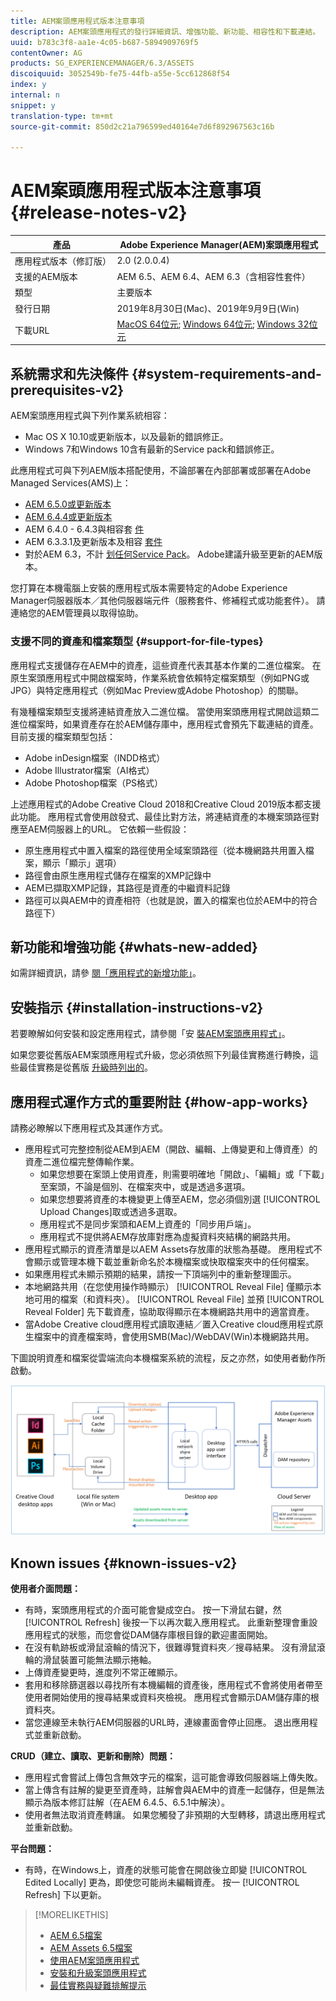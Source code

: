 ```yaml
---
title: AEM案頭應用程式版本注意事項
description: AEM案頭應用程式的發行詳細資訊、增強功能、新功能、相容性和下載連結。
uuid: b783c3f8-aa1e-4c05-b687-5894909769f5
contentOwner: AG
products: SG_EXPERIENCEMANAGER/6.3/ASSETS
discoiquuid: 3052549b-fe75-44fb-a55e-5cc612868f54
index: y
internal: n
snippet: y
translation-type: tm+mt
source-git-commit: 850d2c21a796599ed40164e7d6f892967563c16b

---
```



# AEM案頭應用程式版本注意事項 {#release-notes-v2}

| 產品 | Adobe Experience Manager(AEM)案頭應用程式 |
|---------------|--------------------------------------------------------------------|
| 應用程式版本（修訂版） | 2.0 (2.0.0.4) |
| 支援的AEM版本 | AEM 6.5、AEM 6.4、AEM 6.3（含相容性套件） |
| 類型 | 主要版本 |
| 發行日期 | 2019年8月30日(Mac)、2019年9月9日(Win) |
| 下載URL | [MacOS 64位元](https://download.macromedia.com/aem-assets-companion-app/aem-desktop-osx-2.0.0.4.dmg); [Windows 64位元](https://download.macromedia.com/aem-assets-companion-app/aem-desktop-win64-2.0.0.4.exe); [Windows 32位元](https://download.macromedia.com/aem-assets-companion-app/aem-desktop-win32-2.0.0.4.exe) |

## 系統需求和先決條件 {#system-requirements-and-prerequisites-v2}

AEM案頭應用程式與下列作業系統相容：

* Mac OS X 10.10或更新版本，以及最新的錯誤修正。
* Windows 7和Windows 10含有最新的Service pack和錯誤修正。

此應用程式可與下列AEM版本搭配使用，不論部署在內部部署或部署在Adobe Managed Services(AMS)上：

* [AEM 6.5.0或更新版本](https://helpx.adobe.com/experience-manager/6-5/release-notes.html)
* [AEM 6.4.4或更新版本](https://helpx.adobe.com/experience-manager/6-4/release-notes/sp-release-notes.html)
* AEM 6.4.0 - 6.4.3與相容套 [件](https://www.adobeaemcloud.com/content/marketplace/marketplaceProxy.html?packagePath=/content/companies/public/adobe/packages/cq640/featurepack/adobe-asset-link-support)
* AEM 6.3.3.1及更新版本及相容 [套件](https://www.adobeaemcloud.com/content/marketplace/marketplaceProxy.html?packagePath=/content/companies/public/adobe/packages/cq640/featurepack/adobe-asset-link-support)
* 對於AEM 6.3，不計 [划任何Service Pack](https://helpx.adobe.com/experience-manager/maintenance-releases-roadmap.html)。 Adobe建議升級至更新的AEM版本。

您打算在本機電腦上安裝的應用程式版本需要特定的Adobe Experience Manager伺服器版本／其他伺服器端元件（服務套件、修補程式或功能套件）。 請連絡您的AEM管理員以取得協助。

### 支援不同的資產和檔案類型 {#support-for-file-types}

應用程式支援儲存在AEM中的資產，這些資產代表其基本作業的二進位檔案。 在原生案頭應用程式中開啟檔案時，作業系統會依賴特定檔案類型（例如PNG或JPG）與特定應用程式（例如Mac Preview或Adobe Photoshop）的關聯。

有幾種檔案類型支援將連結資產放入二進位檔。 當使用案頭應用程式開啟這類二進位檔案時，如果資產存在於AEM儲存庫中，應用程式會預先下載連結的資產。 目前支援的檔案類型包括：

* Adobe inDesign檔案（INDD格式）
* Adobe Illustrator檔案（AI格式）
* Adobe Photoshop檔案（PS格式）

上述應用程式的Adobe Creative Cloud 2018和Creative Cloud 2019版本都支援此功能。 應用程式會使用啟發式、最佳比對方法，將連結資產的本機案頭路徑對應至AEM伺服器上的URL。 它依賴一些假設：

* 原生應用程式中置入檔案的路徑使用全域案頭路徑（從本機網路共用置入檔案，顯示「顯示」選項）
* 路徑會由原生應用程式儲存在檔案的XMP記錄中
* AEM已擷取XMP記錄，其路徑是資產的中繼資料記錄
* 路徑可以與AEM中的資產相符（也就是說，置入的檔案也位於AEM中的符合路徑下）

## 新功能和增強功能 {#whats-new-added}

如需詳細資訊，請參 [閱「應用程式的新增功能」](introduction.md#whats-new-v2)。

## 安裝指示 {#installation-instructions-v2}

若要瞭解如何安裝和設定應用程式，請參閱「安 [裝AEM案頭應用程式」](install-upgrade.md)。

如果您要從舊版AEM案頭應用程式升級，您必須依照下列最佳實務進行轉換，這些最佳實務是從舊版 [升級時列出的](install-upgrade.md#upgrade-from-previous-version)。

## 應用程式運作方式的重要附註 {#how-app-works}

請務必瞭解以下應用程式及其運作方式。

* 應用程式可完整控制從AEM到AEM（開啟、編輯、上傳變更和上傳資產）的資產二進位檔完整傳輸作業。
   * 如果您想要在案頭上使用資產，則需要明確地「開啟」、「編輯」或「下載」至案頭，不論是個別、在檔案夾中，或是透過多選項。
   * 如果您想要將資產的本機變更上傳至AEM，您必須個別選 [!UICONTROL Upload Changes]取或透過多選取。
   * 應用程式不是同步案頭和AEM上資產的「同步用戶端」。
   * 應用程式不提供將AEM存放庫對應為虛擬資料夾結構的網路共用。
* 應用程式顯示的資產清單是以AEM Assets存放庫的狀態為基礎。 應用程式不會顯示或管理本機下載並重新命名於本機檔案或快取檔案夾中的任何檔案。
* 如果應用程式未顯示預期的結果，請按一下頂端列中的重新整理圖示。
* 本地網路共用（在您使用操作時顯示） [!UICONTROL Reveal File] 僅顯示本地可用的檔案（和資料夾）。 [!UICONTROL Reveal File] 並預 [!UICONTROL Reveal Folder] 先下載資產，協助取得顯示在本機網路共用中的適當資產。
* 當Adobe Creative cloud應用程式讀取連結／置入Creative cloud應用程式原生檔案中的資產檔案時，會使用SMB(Mac)/WebDAV(Win)本機網路共用。

下圖說明資產和檔案從雲端流向本機檔案系統的流程，反之亦然，如使用者動作所啟動。

![透過案頭應用程式將資產從AEM伺服器流向原生案頭應用程式](assets/do-not-localize/da20_flow_diagram.png)

## Known issues {#known-issues-v2}

**使用者介面問題：**
* 有時，案頭應用程式的介面可能會變成空白。 按一下滑鼠右鍵，然 [!UICONTROL Refresh] 後按一下以再次載入應用程式。 此重新整理會重設應用程式的狀態，而您會從DAM儲存庫根目錄的歡迎畫面開始。 <!-- CQ-4270267 -->
* 在沒有軌跡板或滑鼠滾輪的情況下，很難導覽資料夾／搜尋結果。 沒有滑鼠滾輪的滑鼠裝置可能無法顯示捲軸。 <!-- CQ-4269947 -->
* 上傳資產變更時，進度列不常正確顯示。
* 套用和移除篩選器以尋找所有本機編輯的資產後，應用程式不會將使用者帶至使用者開始使用的搜尋結果或資料夾檢視。 應用程式會顯示DAM儲存庫的根資料夾。
* 當您連線至未執行AEM伺服器的URL時，連線畫面會停止回應。 退出應用程式並重新啟動。

**CRUD（建立、讀取、更新和刪除）問題：**
* 應用程式會嘗試上傳包含無效字元的檔案，這可能會導致伺服器端上傳失敗。 <!-- CQ-4273652 -->
* 當上傳含有註解的變更至資產時，註解會與AEM中的資產一起儲存，但是無法顯示為版本修訂註解（在AEM 6.4.5、6.5.1中解決）。 <!-- CQ-4268990 -->
* 使用者無法取消資產轉讓。 如果您觸發了非預期的大型轉移，請退出應用程式並重新啟動。 <!-- CQ-4278940 -->

**平台問題：**
* 有時，在Windows上，資產的狀態可能會在開啟後立即變 [!UICONTROL Edited Locally] 更為，即使您可能尚未編輯資產。 按一 [!UICONTROL Refresh] 下以更新。

>[!MORELIKETHIS]
>
>* [AEM 6.5檔案](https://helpx.adobe.com/support/experience-manager/6-5.html)
>* [AEM Assets 6.5檔案](https://docs.adobe.com/content/help/en/experience-manager-64/assets/home.html)
>* [使用AEM案頭應用程式](using.md)
>* [安裝和升級案頭應用程式](install-upgrade.md)
>* [最佳實務與疑難排解提示](troubleshoot.md)

